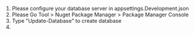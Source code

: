 1) Please configure your database server in appsettings.Development.json
2) Please Go Tool > Nuget Package Manager > Package Manager Console 
3) Type "Update-Database" to create database
4) 
